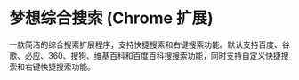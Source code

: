 # 梦想综合搜索 (Chrome 扩展)
一款简洁的综合搜索扩展程序，支持快捷搜索和右键搜索功能。默认支持百度、谷歌、必应、360、搜狗、维基百科和百度百科搜搜索功能，同时支持自定义快捷搜索和右键快捷搜索功能。
